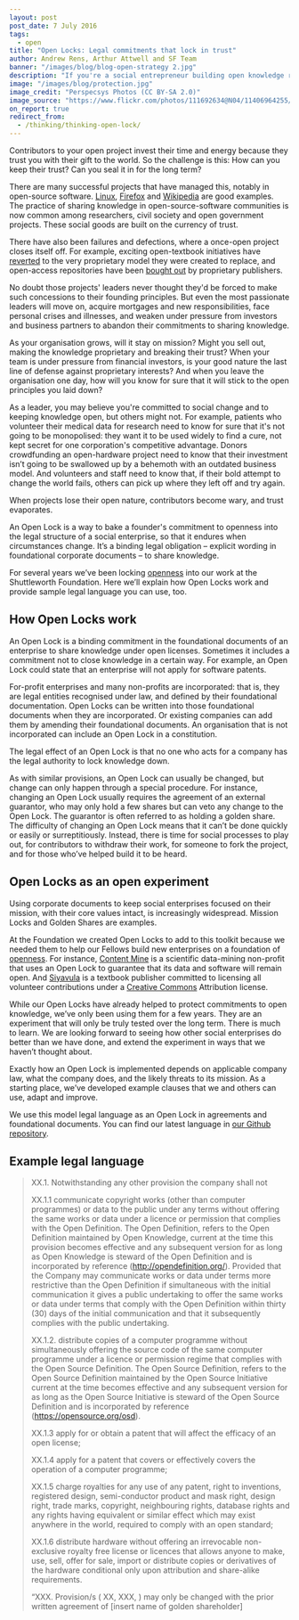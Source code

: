 ```yaml
---
layout: post
post_date: 7 July 2016
tags:
  - open
title: "Open Locks: Legal commitments that lock in trust"
author: Andrew Rens, Arthur Attwell and SF Team
banner: "/images/blog/blog-open-strategy 2.jpg"
description: "If you're a social entrepreneur building open knowledge resources – open software, open textbooks, open science – you need people to share their knowledge, code and data with you. Your success depends on it."
image: "/images/blog/protection.jpg"
image_credit: "Perspecsys Photos (CC BY-SA 2.0)"
image_source: "https://www.flickr.com/photos/111692634@N04/11406964255/"
on_report: true
redirect_from:
  - /thinking/thinking-open-lock/
---
```

Contributors to your open project invest their time and energy because they trust you with their gift to the world. So the challenge is this: How can you keep their trust? Can you seal it in for the long term?

There are many successful projects that have managed this, notably in open-source software. [Linux](https://en.wikipedia.org/wiki/Linux), [Firefox](https://www.mozilla.org/en-GB/firefox/products/) and [Wikipedia](https://en.wikipedia.org/wiki/Main_Page) are good examples. The practice of sharing knowledge in open-source-software communities is now common among researchers, civil society and open government projects. These social goods are built on the currency of trust.

There have also been failures and defections, where a once-open project closes itself off. For example, exciting open-textbook initiatives have [reverted](https://en.wikipedia.org/wiki/Flat_World_Knowledge) to the very proprietary model they were created to replace, and open-access repositories have been [bought out](https://en.wikipedia.org/wiki/Social_Science_Research_Network) by proprietary publishers.

No doubt those projects' leaders never thought they'd be forced to make such concessions to their founding principles. But even the most passionate leaders will move on, acquire mortgages and new responsibilities, face personal crises and illnesses, and weaken under pressure from investors and business partners to abandon their commitments to sharing knowledge.

As your organisation grows, will it stay on mission? Might you sell out, making the knowledge proprietary and breaking their trust? When your team is under pressure from financial investors, is your good nature the last line of defense against proprietary interests? And when you leave the organisation one day, how will you know for sure that it will stick to the open principles you laid down?

As a leader, you may believe you're committed to social change and to keeping knowledge open, but others might not. For example, patients who volunteer their medical data for research need to know for sure that it's not going to be monopolised: they want it to be used widely to find a cure, not kept secret for one corporation's competitive advantage. Donors crowdfunding an open-hardware project need to know that their investment isn’t going to be swallowed up by a behemoth with an outdated business model. And volunteers and staff need to know that, if their bold attempt to change the world fails, others can pick up where they left off and try again.

When projects lose their open nature, contributors become wary, and trust evaporates.

An Open Lock is a way to bake a founder's commitment to openness into the legal structure of a social enterprise, so that it endures when circumstances change. It’s a binding legal obligation – explicit wording in foundational corporate documents – to share knowledge.

For several years we’ve been locking [openness](https://www.shuttleworthfoundation.org/open/) into our work at the Shuttleworth Foundation. Here we’ll explain how Open Locks work and provide sample legal language you can use, too.

How Open Locks work
-------------------

An Open Lock is a binding commitment in the foundational documents of an enterprise to share knowledge under open licenses. Sometimes it includes a commitment not to close knowledge in a certain way. For example, an Open Lock could state that an enterprise will not apply for software patents.

For-profit enterprises and many non-profits are incorporated: that is, they are legal entities recognised under law, and defined by their foundational documentation. Open Locks can be written into those foundational documents when they are incorporated. Or existing companies can add them by amending their foundational documents. An organisation that is not incorporated can include an Open Lock in a constitution.

The legal effect of an Open Lock is that no one who acts for a company has the legal authority to lock knowledge down.

As with similar provisions, an Open Lock can usually be changed, but change can only happen through a special procedure. For instance, changing an Open Lock usually requires the agreement of an external guarantor, who may only hold a few shares but can veto any change to the Open Lock. The guarantor is often referred to as holding a golden share. The difficulty of changing an Open Lock means that it can’t be done quickly or easily or surreptitiously. Instead, there is time for social processes to play out, for contributors to withdraw their work, for someone to fork the project, and for those who’ve helped build it to be heard.

Open Locks as an open experiment
--------------------------------

Using corporate documents to keep social enterprises focused on their mission, with their core values intact, is increasingly widespread. Mission Locks and Golden Shares are examples.

At the Foundation we created Open Locks to add to this toolkit because we needed them to help our Fellows build new enterprises on a foundation of [openness](https://www.shuttleworthfoundation.org/thinking/2014/01/15/thinking-openness/). For instance, [Content Mine](http://contentmine.org/) is a scientific data-mining non-profit that uses an Open Lock to guarantee that its data and software will remain open. And [Siyavula](http://www.siyavula.com/) is a textbook publisher committed to licensing all volunteer contributions under a [Creative Commons](https://creativecommons.org/) Attribution license.

While our Open Locks have already helped to protect commitments to open knowledge, we’ve only been using them for a few years. They are an experiment that will only be truly tested over the long term. There is much to learn. We are looking forward to seeing how other social enterprises do better than we have done, and extend the experiment in ways that we haven’t thought about.

Exactly how an Open Lock is implemented depends on applicable company law, what the company does, and the likely threats to its mission. As a starting place, we’ve developed example clauses that we and others can use, adapt and improve.

We use this model legal language as an Open Lock in agreements and foundational documents. You can find our latest language in [our Github repository](https://github.com/ShuttleworthFoundation/agreement_templates).

Example legal language
----------------------

> XX.1. Notwithstanding any other provision the company shall not
>
> XX.1.1 communicate copyright works (other than computer programmes) or data to the public under any terms without offering the same works or data under a licence or permission that complies with the Open Definition. The Open Definition, refers to the Open Definition maintained by Open Knowledge, current at the time this provision becomes effective and any subsequent version for as long as Open Knowledge is steward of the Open Definition and is incorporated by reference (http://opendefinition.org/). Provided that the Company may communicate works or data under terms more restrictive than the Open Definition if simultaneous with the initial communication it gives a public undertaking to offer the same works or data under terms that comply with the Open Definition within thirty (30) days of the initial communication and that it subsequently complies with the public undertaking.
>
> XX.1.2. distribute copies of a computer programme without simultaneously offering the source code of the same computer programme under a licence or permission regime that complies with the Open Source Definition. The Open Source Definition, refers to the Open Source Definition maintained by the Open Source Initiative current at the time becomes effective and any subsequent version for as long as the Open Source Initiative is steward of the Open Source Definition and is incorporated by reference (https://opensource.org/osd).
>
> XX.1.3 apply for or obtain a patent that will affect the efficacy of an open license;
>
> XX.1.4 apply for a patent that covers or effectively covers the operation of a computer programme;
>
> XX.1.5 charge royalties for any use of any patent, right to inventions, registered design, semi-conductor product and mask right, design right, trade marks, copyright, neighbouring rights, database rights and any rights having equivalent or similar effect which may exist anywhere in the world, required to comply with an open standard;
>
> XX.1.6 distribute hardware without offering an irrevocable non-exclusive royalty free license or licences that allows anyone to make, use, sell, offer for sale, import or distribute copies or derivatives of the hardware conditional only upon attribution and share-alike requirements.
>
> “XXX. Provision/s ( XX, XXX, ) may only be changed with the prior written agreement of [insert name of golden shareholder]
